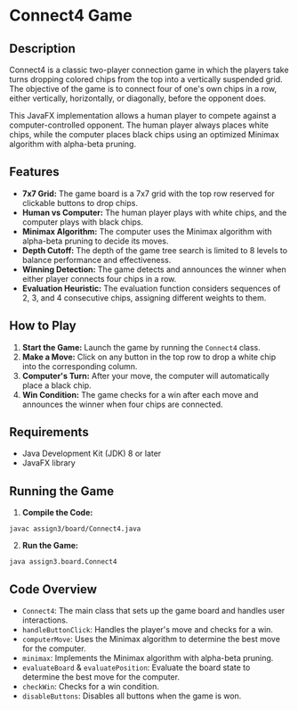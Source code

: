 # Connect4 Game

## Description

Connect4 is a classic two-player connection game in which the players take turns dropping colored chips from the top into a vertically suspended grid. The objective of the game is to connect four of one's own chips in a row, either vertically, horizontally, or diagonally, before the opponent does.

This JavaFX implementation allows a human player to compete against a computer-controlled opponent. The human player always places white chips, while the computer places black chips using an optimized Minimax algorithm with alpha-beta pruning.

## Features

- **7x7 Grid:** The game board is a 7x7 grid with the top row reserved for clickable buttons to drop chips.
- **Human vs Computer:** The human player plays with white chips, and the computer plays with black chips.
- **Minimax Algorithm:** The computer uses the Minimax algorithm with alpha-beta pruning to decide its moves.
- **Depth Cutoff:** The depth of the game tree search is limited to 8 levels to balance performance and effectiveness.
- **Winning Detection:** The game detects and announces the winner when either player connects four chips in a row.
- **Evaluation Heuristic:** The evaluation function considers sequences of 2, 3, and 4 consecutive chips, assigning different weights to them.

## How to Play

1. **Start the Game:** Launch the game by running the `Connect4` class.
2. **Make a Move:** Click on any button in the top row to drop a white chip into the corresponding column.
3. **Computer's Turn:** After your move, the computer will automatically place a black chip.
4. **Win Condition:** The game checks for a win after each move and announces the winner when four chips are connected.

## Requirements

- Java Development Kit (JDK) 8 or later
- JavaFX library

## Running the Game

1. **Compile the Code:**

```javac assign3/board/Connect4.java```

2. **Run the Game:**

```java assign3.board.Connect4```


## Code Overview

- `Connect4`: The main class that sets up the game board and handles user interactions.
- `handleButtonClick`: Handles the player's move and checks for a win.
- `computerMove`: Uses the Minimax algorithm to determine the best move for the computer.
- `minimax`: Implements the Minimax algorithm with alpha-beta pruning.
- `evaluateBoard` & `evaluatePosition`: Evaluate the board state to determine the best move for the computer.
- `checkWin`: Checks for a win condition.
- `disableButtons`: Disables all buttons when the game is won.


